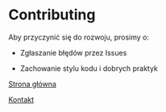 # Contributing



Aby przyczynić się do rozwoju, prosimy o:



- Zgłaszanie błędów przez Issues

- Zachowanie stylu kodu i dobrych praktyk


<nav>

  <a href="index.html">Strona główna</a>

  <a href="contact.html">Kontakt</a>

</nav>


